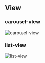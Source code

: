 
## View

### carousel-view

![carousel-view](https://user-images.githubusercontent.com/24426690/57986556-ec045980-7a93-11e9-94e8-58aaca3653ff.png)

### list-view

![list-view](https://user-images.githubusercontent.com/24426690/57986561-eeff4a00-7a93-11e9-86e5-a330d43b01da.png)
